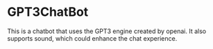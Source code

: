 # GPT3ChatBot
This is a chatbot that uses the GPT3 engine created by openai. It also supports sound, which could enhance the chat experience.
